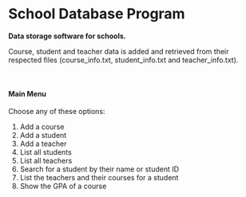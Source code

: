 # School Database Program
**Data storage software for schools.**

Course, student and teacher data is added and retrieved from their respected files (course_info.txt, student_info.txt and teacher_info.txt).

<br>

#### Main Menu

Choose any of these options:
1. Add a course
2. Add a student 
3. Add a teacher
4. List all students
5. List all teachers 
6. Search for a student by their name or student ID
7. List the teachers and their courses for a student
8. Show the GPA of a course

